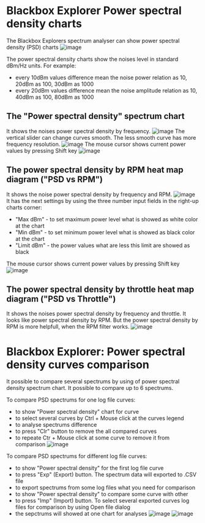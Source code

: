 # Blackbox Explorer Power spectral density charts

The Blackbox Explorers spectrum analyser can show power spectral density (PSD) charts
![image](./images/psd_1.jpg)

The power spectral density charts show the noises level in standard dBm/Hz units.
For example: 
- every 10dBm values difference mean the noise power relation as 10, 20dBm as 100, 30dBm as 1000
- every 20dBm values difference mean the noise amplitude relation as 10, 40dBm as 100, 80dBm as 1000

## The "Power spectral density" spectrum chart

It shows the noises power spectral density by frequency.
![image](./images/psd_2.jpg)
The vertical slider can change curves smooth. The less smooth curve has more frequency resolution.
![image](./images/psd_3.jpg)
The mouse cursor shows current power values by pressing Shift key 
![image](./images/psd_4.jpg)

## The power spectral density by RPM heat map diagram ("PSD vs RPM")

It shows the noise power spectral density by frequency and RPM.
![image](./images/psd_5.jpg)
It has the next settings by using the three number input fields in the right-up charts corner:
- "Max dBm" - to set maximum power level what is showed as white color at the chart
- "Min dBm" - to set minimum power level what is showed as black color at the chart
- "Limit dBm" - the power values what are less this limit are showed as black

The mouse cursor shows current power values by pressing Shift key 
![image](./images/psd_6.jpg)

## The power spectral density by throttle heat map diagram  ("PSD vs Throttle")

It shows the noises power spectral density by frequency and throttle.
It looks like power spectral density by RPM. 
But the power spectral density by RPM is more helpfull, when the RPM filter works.
![image](./images/psd_7.jpg)


# <a name="spectrum_comparison">Blackbox Explorer: Power spectral density curves comparison</a>

It possible to compare several spectrums by using of power spectral density spectrum chart.
It possible to compare up to 6 spectrums.

To compare PSD spectrums for one log file curves:
- to show "Power spectral density" chart for curve
- to select several curves by Ctrl + Mouse click at the curves legend
- to analyse spectrums difference
- to press "Clr" button to remove the all compared curves
- to repeate Ctr + Mouse click at some curve to remove it from comparison
![image](./images/psd_8.jpg)

To compare PSD spectrums for different log file curves:
- to show "Power spectral density" for the first log file curve
- to press "Exp" (Export) button. The spectrum data will exported to .CSV file
- to export spectrums from some log files what you need for comparison 
- to show "Power spectral density" to compare some curve with other
- to press "Imp" (Import) button. To select several exported curves log files for comparison by using Open file dialog
- the sepctrums will showed at one chart for analyses
![image](./images/psd_9.jpg)
![image](./images/psd_10.jpg)








